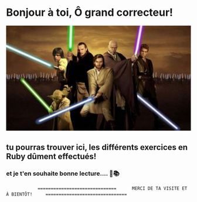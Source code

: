 
Bonjour à toi, Ô grand correcteur!
========================================
                                                    
                                                      
                                                      
                                                      
                                                      
                                                      
                                                      
                             

<p align="center">
<img src="/img/image_jedi.jpg" width="600" title="hover text">
</p>
                                                      
                                                      
                                                      
                                                      
                                                      
                                                      
                                                      

## tu pourras trouver ici, les différents exercices en Ruby dûment effectués!
                                 
                                  

### et je t'en souhaite bonne lecture.... 📙📚

                                                   


                               


                ==============================      MERCI DE TA VISITE ET À BIENTÔT!     ===============================
